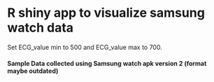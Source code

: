 # R shiny app to visualize samsung watch data 

Set ECG_value min to 500 and ECG_value max to 700.
#### Sample Data collected using Samsung watch apk version 2 (format maybe outdated)
